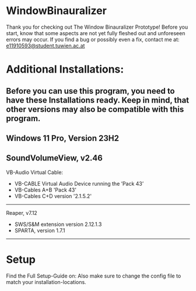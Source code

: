 # WindowBinauralizer
Thank you for checking out The Window Binauralizer Prototype!
Before you start, know that some aspects are not yet fully fleshed out and unforeseen errors may occur.
If you find a bug or possibly even a fix, contact me at: e11910593@student.tuwien.ac.at

# Additional Installations:
Before you can use this program, you need to have these Installations ready.
Keep in mind, that other versions may also be compatible with this program.
------------------------------------------
Windows 11 Pro, Version 23H2
------------------------------------------
SoundVolumeView, v2.46
------------------------------------------
VB-Audio Virtual Cable:
 - VB-CABLE Virtual Audio Device running the ’Pack 43’
 - VB-Cables A+B 'Pack 43'
 - VB-Cables C+D version '2.1.5.2'
------------------------------------------
Reaper, v7.12
 - SWS/S&M extension version 2.12.1.3
 - SPARTA, version 1.7.1
------------------------------------------

# Setup
Find the Full Setup-Guide on: 
Also make sure to change the config file to match your installation-locations.
